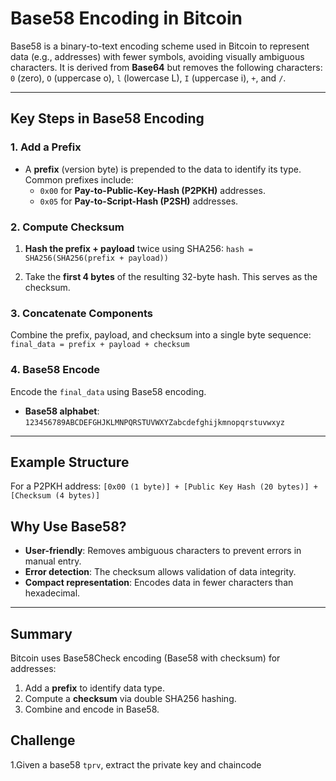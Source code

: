 # Base58 Encoding in Bitcoin

Base58 is a binary-to-text encoding scheme used in Bitcoin to represent data (e.g., addresses) with fewer symbols, avoiding visually ambiguous characters. It is derived from **Base64** but removes the following characters:  
`0` (zero), `O` (uppercase o), `l` (lowercase L), `I` (uppercase i), `+`, and `/`.

---

## Key Steps in Base58 Encoding

### 1. Add a Prefix
- A **prefix** (version byte) is prepended to the data to identify its type.  
  Common prefixes include:
  - `0x00` for **Pay-to-Public-Key-Hash (P2PKH)** addresses.
  - `0x05` for **Pay-to-Script-Hash (P2SH)** addresses.

### 2. Compute Checksum
1. **Hash the prefix + payload** twice using SHA256:
    ``` hash = SHA256(SHA256(prefix + payload)) ```

2. Take the **first 4 bytes** of the resulting 32-byte hash. This serves as the checksum.

### 3. Concatenate Components
Combine the prefix, payload, and checksum into a single byte sequence:
    ```final_data = prefix + payload + checksum```


### 4. Base58 Encode
Encode the `final_data` using Base58 encoding.  
- **Base58 alphabet**: `123456789ABCDEFGHJKLMNPQRSTUVWXYZabcdefghijkmnopqrstuvwxyz`

---

## Example Structure
For a P2PKH address:
    ```[0x00 (1 byte)] + [Public Key Hash (20 bytes)] + [Checksum (4 bytes)]```


## Why Use Base58?
- **User-friendly**: Removes ambiguous characters to prevent errors in manual entry.
- **Error detection**: The checksum allows validation of data integrity.
- **Compact representation**: Encodes data in fewer characters than hexadecimal.

---

## Summary
Bitcoin uses Base58Check encoding (Base58 with checksum) for addresses:
1. Add a **prefix** to identify data type.
2. Compute a **checksum** via double SHA256 hashing.
3. Combine and encode in Base58.

## Challenge 
 
 1.Given a  base58 `tprv`,  extract the private key and chaincode